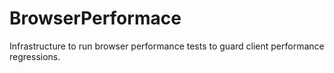 # BrowserPerformace
Infrastructure to run browser performance tests to guard client performance regressions.
